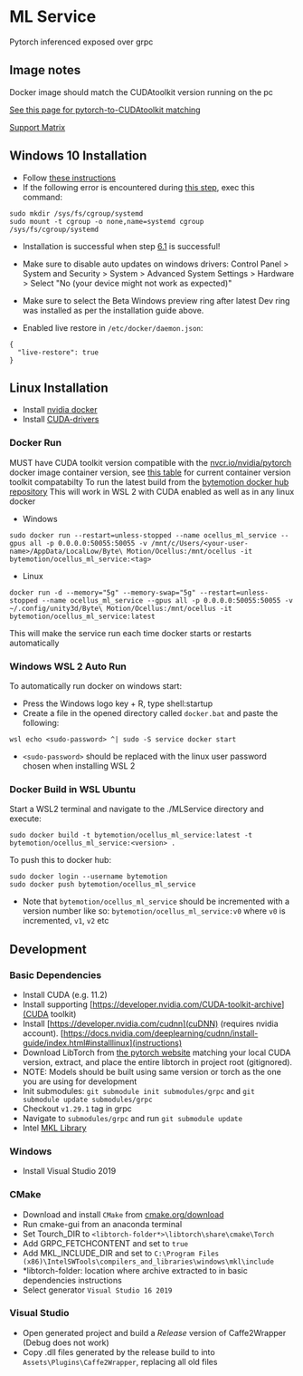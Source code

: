 # ML Service
Pytorch inferenced exposed over grpc

## Image notes
Docker image should match the CUDAtoolkit version running on the pc

[See this page for pytorch-to-CUDAtoolkit matching](https://docs.nvidia.com/deeplearning/frameworks/pytorch-release-notes/index.html)

[Support Matrix](https://docs.nvidia.com/deeplearning/frameworks/support-matrix/index.html)

## Windows 10 Installation
- Follow [these instructions](https://docs.nvidia.com/CUDA/wsl-user-guide/index.html)
- If the following error is encountered during [this step](https://docs.nvidia.com/CUDA/wsl-user-guide/index.html#running-containers), exec this command:

```
sudo mkdir /sys/fs/cgroup/systemd
sudo mount -t cgroup -o none,name=systemd cgroup /sys/fs/cgroup/systemd
```
- Installation is successful when step [6.1](https://docs.nvidia.com/CUDA/wsl-user-guide/index.html#running-simple-containers) is successful!
- Make sure to disable auto updates on windows drivers:
    Control Panel > System and Security > System > Advanced System Settings > Hardware > Select "No (your device might not work as expected)"

- Make sure to select the Beta Windows preview ring after latest Dev ring was installed as per the installation guide above.

- Enabled live restore in `/etc/docker/daemon.json`:
```
{
  "live-restore": true
}
```

## Linux Installation
- Install [nvidia docker](https://docs.nvidia.com/datacenter/cloud-native/container-toolkit/install-guide.html#docker)
- Install [CUDA-drivers](https://docs.nvidia.com/datacenter/tesla/tesla-installation-notes/index.html)


### Docker Run
MUST have CUDA toolkit version compatible with the [nvcr.io/nvidia/pytorch](https://ngc.nvidia.com/catalog/containers/nvidia:pytorch) docker image container version, see [this table](https://docs.nvidia.com/deeplearning/frameworks/support-matrix/index.html) for current container version toolkit compatabilty
To run the latest build from the [bytemotion docker hub repository](https://registry.hub.docker.com/repository/docker/bytemotion/ocellus_ml_service)
This will work in WSL 2 with CUDA enabled as well as in any linux docker
- Windows
```
sudo docker run --restart=unless-stopped --name ocellus_ml_service --gpus all -p 0.0.0.0:50055:50055 -v /mnt/c/Users/<your-user-name>/AppData/LocalLow/Byte\ Motion/Ocellus:/mnt/ocellus -it bytemotion/ocellus_ml_service:<tag>
```
- Linux
```
docker run -d --memory="5g" --memory-swap="5g" --restart=unless-stopped --name ocellus_ml_service --gpus all -p 0.0.0.0:50055:50055 -v ~/.config/unity3d/Byte\ Motion/Ocellus:/mnt/ocellus -it bytemotion/ocellus_ml_service:latest
```

This will make the service run each time docker starts or restarts automatically

### Windows WSL 2 Auto Run
To automatically run docker on windows start:
- Press the Windows logo key + R, type shell:startup
- Create a file in the opened directory called `docker.bat` and paste the following:

```
wsl echo <sudo-password> ^| sudo -S service docker start
```
- `<sudo-password>` should be replaced with the linux user password chosen when installing WSL 2


### Docker Build in WSL Ubuntu
Start a WSL2 terminal and navigate to the ./MLService directory and execute:
```
sudo docker build -t bytemotion/ocellus_ml_service:latest -t bytemotion/ocellus_ml_service:<version> .
```
To push this to docker hub:
```
sudo docker login --username bytemotion
sudo docker push bytemotion/ocellus_ml_service
```
- Note that `bytemotion/ocellus_ml_service` should be incremented with a version number like so: `bytemotion/ocellus_ml_service:v0` where `v0` is incremented, `v1`, `v2` etc

## Development

### Basic Dependencies
- Install CUDA (e.g. 11.2)
- Install supporting [https://developer.nvidia.com/CUDA-toolkit-archive](CUDA toolkit)
- Install [https://developer.nvidia.com/cudnn](cuDNN) (requires nvidia account). [https://docs.nvidia.com/deeplearning/cudnn/install-guide/index.html#installlinux](instructions)
- Download LibTorch from [the pytorch website](https://pytorch.org/get-started/locally/) matching your local CUDA version, extract, and place the entire libtorch in project root (gitignored).
- NOTE: Models should be built using same version or torch as the one you are using for development
- Init submodules: `git submodule init submodules/grpc` and `git submodule update submodules/grpc`
- Checkout `v1.29.1` tag in grpc
- Navigate to `submodules/grpc` and run `git submodule update`
- Intel [MKL Library](https://software.seek.intel.com/performance-libraries)

### Windows
- Install Visual Studio 2019

### CMake
- Download and install `CMake` from [cmake.org/download](https://cmake.org/download/)
- Run cmake-gui from an anaconda terminal
- Set Tourch_DIR to `<libtorch-folder*>\libtorch\share\cmake\Torch`
- Add GRPC_FETCHCONTENT and set to `true`
- Add MKL_INCLUDE_DIR and set to `C:\Program Files (x86)\IntelSWTools\compilers_and_libraries\windows\mkl\include`
- *libtorch-folder: location where archive extracted to in basic dependencies instructions
- Select generator `Visual Studio 16 2019`

### Visual Studio
- Open generated project and build a _Release_ version of Caffe2Wrapper (Debug does not work)
- Copy .dll files generated by the release build to into `Assets\Plugins\Caffe2Wrapper`, replacing all old files
